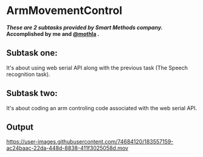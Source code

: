 # ArmMovementControl
***These are 2 subtasks provided by Smart Methods company.*** 
**Accomplished by me and [@mothla](https://github.com/mothla) .**
## Subtask one:
It's about using web serial API along with the previous task (The Speech recognition task).

## Subtask two:
It's about coding an arm controling code associated with the web serial API.

## Output


https://user-images.githubusercontent.com/74684120/183557159-ac24baac-22da-448d-8838-411f3025058d.mov

